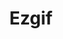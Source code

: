 ---
title: 'Ezgif'
description: 'Online GIF maker and image editor'
link: 'https://ezgif.com/'
imageURL: 'https://res.cloudinary.com/dc6mrv5cb/image/upload/v1718794396/personal-resources/images/neei9lhufe2vacf2qycc_q94bsu.webp'
---